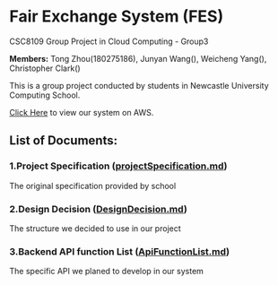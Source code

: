 # Fair Exchange System (FES)
CSC8109 Group Project in Cloud Computing - Group3

**Members:** Tong Zhou(180275186), Junyan Wang(), Weicheng Yang(), Christopher Clark()

This is a group project conducted by students in Newcastle University Computing School.

[Click Here](https://d3cgfthyktexxi.cloudfront.net/) to view our system on AWS.

## List of Documents:

### 1.Project Specification ([projectSpecification.md](https://github.com/DnsZhou/CSC8109-Group-Project-in-Cloud-Computing/blob/master/projectSpecification.md))
The original specification provided by school

### 2.Design Decision ([DesignDecision.md](https://github.com/DnsZhou/CSC8109-Group-Project-in-Cloud-Computing/blob/master/DesignDecision.md))
The structure we decided to use in our project

### 3.Backend API function List ([ApiFunctionList.md](https://github.com/DnsZhou/CSC8109-Group-Project-in-Cloud-Computing/blob/master/ApiFunctionList.md))
The specific API we planed to develop in our system

